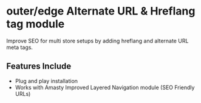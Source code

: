 # outer/edge Alternate URL & Hreflang tag module

Improve SEO for multi store setups by adding hreflang and alternate URL meta tags.

## Features Include

* Plug and play installation
* Works with Amasty Improved Layered Navigation module (SEO Friendly URLs)
